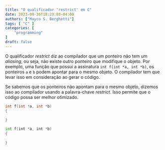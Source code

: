 ```yaml
---
title: "O qualificador 'restrict' em C"
date: 2023-09-26T18:23:03-04:00
authors: ["Mayco S. Berghetti"]
tags: [ "C" ]
categories: [
    "programming"
]
draft: false
---
```


O qualificador *restrict* diz ao compilador que um ponteiro não tem um *aliasing*, ou seja, não existe outro ponteiro que modifique o objeto. Por exemplo, uma função que possui a assinatura `int f(int *a, int *b)`, os ponteiros `a` e `b` podem apontar para o mesmo objeto. O compilador tem que levar isso em consideração ao gerar o código.

Se sabemos que os ponteiros não apontam para o mesmo objeto, dizemos isso ao compilador usando a palavra-chave *restrict*.  Isso permite que o código possa ser melhor otimizado.

```c
int f(int *a, int *b)
{
  
}
```

```asm
int f(int *a, int *b)
{
  
}
```

<!--stackedit_data:
eyJoaXN0b3J5IjpbNTAxNzkwNTMsMTk1MzA3NjYxOSw4MzEwOD
AwMiwtMTMwNzk0Mzc3OCwxODUwOTkwMjQ0LC02MDE2Njk2OTRd
fQ==
-->